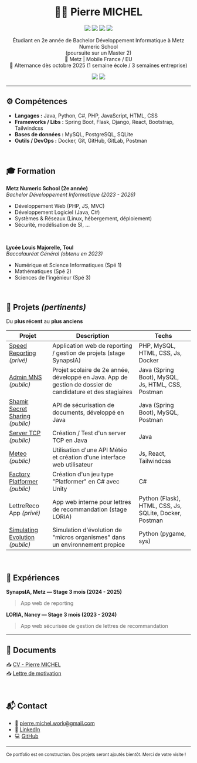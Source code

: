 <h1 align="center">🧑‍💼 Pierre MICHEL</h1>
<p align="center">
  <img src="https://img.shields.io/badge/Java-ED8B00?style=flat&logo=java&logoColor=white" />
  <img src="https://img.shields.io/badge/Spring_Boot-6DB33F?style=flat&logo=spring-boot&logoColor=white" />
  <img src="https://img.shields.io/badge/Python-3776AB?style=flat&logo=python&logoColor=white" />
  <img src="https://img.shields.io/badge/Docker-2496ED?style=flat&logo=docker&logoColor=white" />
</p>

<p align="center">
  Étudiant en 2e année de Bachelor Développement Informatique à Metz Numeric School
  <br>(poursuite sur un Master 2)  
  <br>📍 Metz | Mobile France / EU
  <br>📆 Alternance dès octobre 2025 (1 semaine école / 3 semaines entreprise)
  
</p>

<p align="center">
  <img src="https://github-readme-stats.vercel.app/api?username=Miche1-Pierre&show_icons=true&include_all_commits=true&count_private=true&hide=prs,issues,contribs&hide_border=true&hide_title=true&theme=default" />
  <img src="https://github-readme-stats.vercel.app/api/top-langs/?username=Miche1-Pierre&layout=compact&hide=shaderlab,hlsl&theme=default" />
</p>

---

## ⚙️ Compétences

- **Langages :** Java, Python, C#, PHP, JavaScript, HTML, CSS
- **Frameworks / Libs :** Spring Boot, Flask, Django, React, Bootstrap, Tailwindcss
- **Bases de données :** MySQL, PostgreSQL, SQLite
- **Outils / DevOps :** Docker, Git, GitHub, GitLab, Postman

<br />

## 🎓 Formation

**Metz Numeric School (2e année)**  
_Bachelor Développement Informatique (2023 - 2026)_

- Développement Web (PHP, JS, MVC)
- Développement Logiciel (Java, C#)
- Systèmes & Réseaux (Linux, hébergement, déploiement)
- Sécurité, modélisation de SI, ...

<br />

**Lycée Louis Majorelle, Toul**  
_Baccalauréat Général (obtenu en 2023)_

- Numérique et Science Informatiques (Spé 1)
- Mathématiques (Spé 2)
- Sciences de l'ingénieur (Spé 3)

<br />

## 🚀 Projets _(pertinents)_
Du **plus récent** au **plus anciens**

| Projet                                                                                     | Description                                                                                                | Techs                                                  |
| ------------------------------------------------------------------------------------------ | ---------------------------------------------------------------------------------------------------------- | ------------------------------------------------------ |
| [Speed Reporting](https://github.com/Miche1-Pierre/speed-reporting) _(privé)_              | Application web de reporting / gestion de projets (stage SynapsIA)                                         | PHP, MySQL, HTML, CSS, Js, Docker                      |
| [Admin MNS](https://github.com/Miche1-Pierre/admin-mns) _(public)_                         | Projet scolaire de 2e année, développé en Java. App de gestion de dossier de candidature et des stagiaires | Java (Spring Boot), MySQL, Js, HTML, CSS, Postman      |
| [Shamir Secret Sharing](https://github.com/Miche1-Pierre/shamir-secret-sharing) _(public)_ | API de sécurisation de documents, développé en Java                                               | Java (Spring Boot), MySQL, Postman                     |
| [Server TCP](https://github.com/Miche1-Pierre/ServerTCP) _(public)_                        | Création / Test d'un server TCP en Java                                                                    | Java                                                   |
| [Meteo](https://github.com/Miche1-Pierre/meteo-react-bsd2-2025) _(public)_                 | Utilisation d'une API Météo et création d'une interface web utilisateur                                    | Js, React, Tailwindcss                                 |
| [Factory Platformer](https://github.com/Miche1-Pierre/FactoryPlatformer) _(public)_        | Création d'un jeu type "Platformer" en C# avec Unity                                                       | C#                                                     |
| LettreReco App _(privé)_                                                                   | App web interne pour lettres de recommandation (stage LORIA)                                               | Python (Flask), HTML, CSS, Js, SQLite, Docker, Postman |
| [Simulating Evolution](https://github.com/Miche1-Pierre/Simulating_Evolution) _(public)_   | Simulation d'évolution de "micros organismes" dans un environnement propice                                | Python (pygame, sys)                                   |

<br />

## 💼 Expériences

**SynapsIA, Metz — Stage 3 mois (2024 - 2025)**

> App web de reporting

**LORIA, Nancy — Stage 3 mois (2023 - 2024)**

> App web sécurisée de gestion de lettres de recommandation

---

## 📄 Documents

📥 [CV - Pierre MICHEL](./documents/CV%20Pierre_MICHEL%20Français.pdf)  
📥 [Lettre de motivation](./documents/Lettre_Motivation_Pierre_Michel.pdf)

<br />

## 📬 Contact

- 📧 pierre.michel.work@gmail.com
- 🔗 [LinkedIn](https://www.linkedin.com/in/pierre-michel-6424a8240)
- 💻 [GitHub](https://github.com/Miche1-Pierre)

---

<sub>Ce portfolio est en construction. Des projets seront ajoutés bientôt. Merci de votre visite !</sub>
